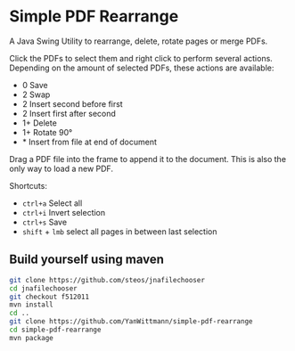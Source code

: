 # Simple PDF Rearrange

A Java Swing Utility to rearrange, delete, rotate pages or merge PDFs.

Click the PDFs to select them and right click to perform several actions. Depending on the amount of selected PDFs,
these actions are available:

- 0 Save
- 2 Swap
- 2 Insert second before first
- 2 Insert first after second
- 1+ Delete
- 1+ Rotate 90°
- \* Insert from file at end of document

Drag a PDF file into the frame to append it to the document. This is also the only way to load a new PDF.

Shortcuts:

- `ctrl+a` Select all
- `ctrl+i` Invert selection
- `ctrl+s` Save
- `shift` + `lmb` select all pages in between last selection

## Build yourself using maven

```bash
git clone https://github.com/steos/jnafilechooser
cd jnafilechooser
git checkout f512011
mvn install
cd ..
git clone https://github.com/YanWittmann/simple-pdf-rearrange
cd simple-pdf-rearrange
mvn package
```

